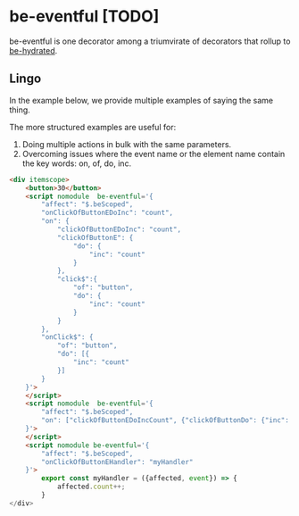 # be-eventful [TODO]

be-eventful is one decorator among a triumvirate of decorators that rollup to [be-hydrated](https://github.com/bahrus/be-hydrated).

## Lingo

In the example below, we provide multiple examples of saying the same thing.

The more structured  examples are useful for:

1.  Doing multiple actions in bulk with the same parameters.
2.  Overcoming issues where the event name or the element name contain the key words:  on, of, do, inc.

```html
<div itemscope>
    <button>30</button>
    <script nomodule  be-eventful='{
        "affect": "$.beScoped",
        "onClickOfButtonEDoInc": "count",
        "on": {
            "clickOfButtonEDoInc": "count",
            "clickOfButtonE": {
                "do": {
                    "inc": "count"
                }
            },
            "click$":{
                "of": "button",
                "do": {
                    "inc": "count"
                }
            }
        },
        "onClick$": {
            "of": "button",
            "do": [{
                "inc": "count"
            }]
        }
    }'>
    </script>
    <script nomodule  be-eventful='{
        "affect": "$.beScoped",
        "on": ["clickOfButtonEDoIncCount", {"clickOfButtonDo": {"inc": "count"}}, {"clickOfButton": "doIncCount"}]
    }'>
    </script>
    <script nomodule be-eventful='{
        "affect": "$.beScoped",
        "onClickOfButtonEHandler": "myHandler"
    }'>
        export const myHandler = ({affected, event}) => {
            affected.count++;
        }
</div>
```

